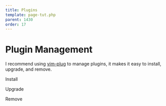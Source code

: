 ```yaml
---
title: Plugins
template: page-tut.php
parent: 1430
order: 17
---
```


# Plugin Management

I recommend using [vim-plug](https://github.com/junegunn/vim-plug) to manage plugins, it makes it easy to install, upgrade, and remove.


Install

Upgrade

Remove


